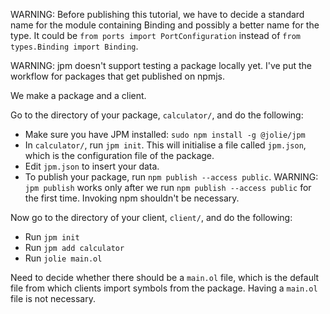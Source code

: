 WARNING: Before publishing this tutorial, we have to decide a standard name for the module containing Binding and possibly a better name for the type. It could be `from ports import PortConfiguration` instead of `from types.Binding import Binding`.

WARNING: jpm doesn't support testing a package locally yet. I've put the workflow for packages that get published on npmjs.

We make a package and a client.

Go to the directory of your package, `calculator/`, and do the following:

- Make sure you have JPM installed: `sudo npm install -g @jolie/jpm`
- In `calculator/`, run `jpm init`. This will initialise a file called `jpm.json`, which is the configuration file of the package.
- Edit `jpm.json` to insert your data.
- To publish your package, run `npm publish --access public`. WARNING: `jpm publish` works only after we run `npm publish --access public` for the first time. Invoking npm shouldn't be necessary.

Now go to the directory of your client, `client/`, and do the following:
- Run `jpm init`
- Run `jpm add calculator`
- Run `jolie main.ol`

Need to decide whether there should be a `main.ol` file, which is the default file from which clients import symbols from the package. Having a `main.ol` file is not necessary.

